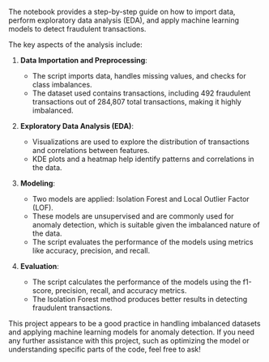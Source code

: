  The notebook provides a step-by-step guide on how to import data, perform exploratory data analysis (EDA), and apply machine learning models to detect fraudulent transactions.

The key aspects of the analysis include:

1. **Data Importation and Preprocessing**:
   - The script imports data, handles missing values, and checks for class imbalances.
   - The dataset used contains transactions, including 492 fraudulent transactions out of 284,807 total transactions, making it highly imbalanced.

2. **Exploratory Data Analysis (EDA)**:
   - Visualizations are used to explore the distribution of transactions and correlations between features.
   - KDE plots and a heatmap help identify patterns and correlations in the data.

3. **Modeling**:
   - Two models are applied: Isolation Forest and Local Outlier Factor (LOF).
   - These models are unsupervised and are commonly used for anomaly detection, which is suitable given the imbalanced nature of the data.
   - The script evaluates the performance of the models using metrics like accuracy, precision, and recall.

4. **Evaluation**:
   - The script calculates the performance of the models using the f1-score, precision, recall, and accuracy metrics.
   - The Isolation Forest method produces better results in detecting fraudulent transactions.

This project appears to be a good practice in handling imbalanced datasets and applying machine learning models for anomaly detection. If you need any further assistance with this project, such as optimizing the model or understanding specific parts of the code, feel free to ask!
